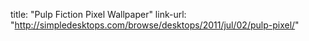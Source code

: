 title: "Pulp Fiction Pixel Wallpaper"
link-url: "http://simpledesktops.com/browse/desktops/2011/jul/02/pulp-pixel/"
